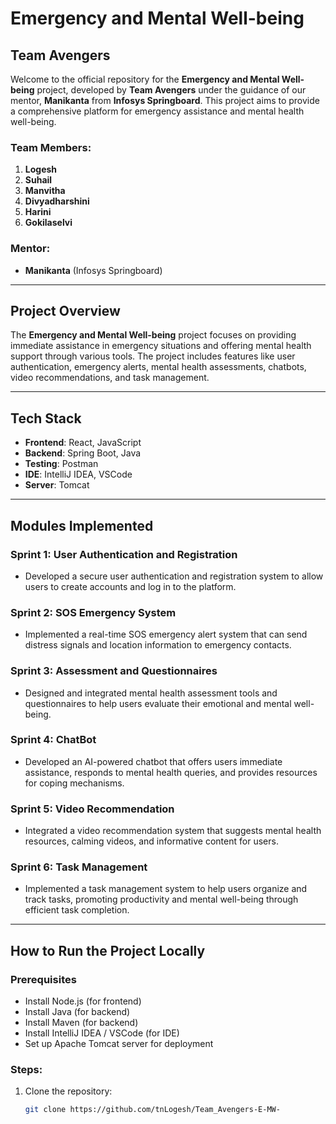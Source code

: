 # Emergency and Mental Well-being

## Team Avengers

Welcome to the official repository for the **Emergency and Mental Well-being** project, developed by **Team Avengers** under the guidance of our mentor, **Manikanta** from **Infosys Springboard**. This project aims to provide a comprehensive platform for emergency assistance and mental health well-being.

### Team Members:
1. **Logesh**
2. **Suhail**
3. **Manvitha**
4. **Divyadharshini**
5. **Harini**
6. **Gokilaselvi**

### Mentor:
- **Manikanta** (Infosys Springboard)

---

## Project Overview

The **Emergency and Mental Well-being** project focuses on providing immediate assistance in emergency situations and offering mental health support through various tools. The project includes features like user authentication, emergency alerts, mental health assessments, chatbots, video recommendations, and task management.

---

## Tech Stack

- **Frontend**: React, JavaScript
- **Backend**: Spring Boot, Java
- **Testing**: Postman
- **IDE**: IntelliJ IDEA, VSCode
- **Server**: Tomcat

---

## Modules Implemented

### Sprint 1: User Authentication and Registration
- Developed a secure user authentication and registration system to allow users to create accounts and log in to the platform.

### Sprint 2: SOS Emergency System
- Implemented a real-time SOS emergency alert system that can send distress signals and location information to emergency contacts.

### Sprint 3: Assessment and Questionnaires
- Designed and integrated mental health assessment tools and questionnaires to help users evaluate their emotional and mental well-being.

### Sprint 4: ChatBot
- Developed an AI-powered chatbot that offers users immediate assistance, responds to mental health queries, and provides resources for coping mechanisms.

### Sprint 5: Video Recommendation
- Integrated a video recommendation system that suggests mental health resources, calming videos, and informative content for users.

### Sprint 6: Task Management
- Implemented a task management system to help users organize and track tasks, promoting productivity and mental well-being through efficient task completion.

---

## How to Run the Project Locally

### Prerequisites

- Install Node.js (for frontend)
- Install Java (for backend)
- Install Maven (for backend)
- Install IntelliJ IDEA / VSCode (for IDE)
- Set up Apache Tomcat server for deployment

### Steps:

1. Clone the repository:
   ```bash
   git clone https://github.com/tnLogesh/Team_Avengers-E-MW-

